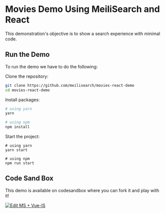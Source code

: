 # Movies Demo Using MeiliSearch and React

This demonstration's objective is to show a search experience with minimal code.

## Run the Demo

To run the demo we have to do the following:

Clone the repository:

```bash
git clone https://github.com/meilisearch/movies-react-demo
cd movies-react-demo
```

Install packages:

```bash
# using yarn
yarn

# using npm
npm install
```

Start the project:

```
# using yarn
yarn start

# using npm
npm run start
```

## Code Sand Box

This demo is available on codesandbox where you can fork it and play with it!

[![Edit MS + Vue-IS](https://codesandbox.io/static/img/play-codesandbox.svg)](https://codesandbox.io/s/react-movies-demo-e1dqh)
